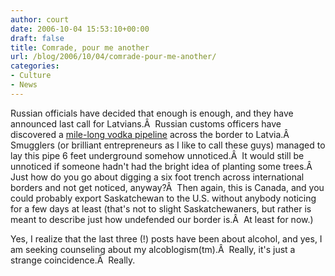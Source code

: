 ```yaml
---
author: court
date: 2006-10-04 15:53:10+00:00
draft: false
title: Comrade, pour me another
url: /blog/2006/10/04/comrade-pour-me-another/
categories:
- Culture
- News
---
```


Russian officials have decided that enough is enough, and they have announced last call for Latvians.Â  Russian customs officers have discovered a [mile-long vodka pipeline](http://www.theregister.co.uk/2006/10/04/vodka_pipeline/) across the border to Latvia.Â  Smugglers (or brilliant entrepreneurs as I like to call these guys) managed to lay this pipe 6 feet underground somehow unnoticed.Â  It would still be unnoticed if someone hadn't had the bright idea of planting some trees.Â  Just how do you go about digging a six foot trench across international borders and not get noticed, anyway?Â  Then again, this is Canada, and you could probably export Saskatchewan to the U.S. without anybody noticing for a few days at least (that's not to slight Saskatchewaners, but rather is meant to describe just how undefended our border is.Â  At least for now.)

Yes, I realize that the last three (!) posts have been about alcohol, and yes, I am seeking counseling about my alcoblogism(tm).Â  Really, it's just a strange coincidence.Â  Really.
